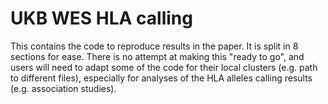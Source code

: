 # UKB WES HLA calling

This contains the code to reproduce results in the paper. It is split in 8 sections for ease. There is no attempt at making this "ready to go", and users will need to adapt some of the code for their local clusters (e.g. path to different files), especially for analyses of the HLA alleles calling results (e.g. association studies).
